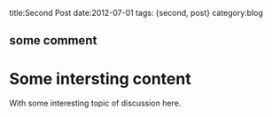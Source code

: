 title:Second Post
date:2012-07-01
tags: {second, post}
category:blog

## some comment
Some intersting content
======
With some interesting topic of discussion here.